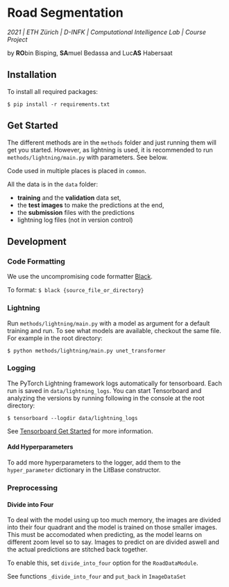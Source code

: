 # Road Segmentation

_2021 | ETH Zürich | D-INFK | Computational Intelligence Lab | Course Project_

by **RO**bin Bisping, **SA**muel Bedassa and Luc**AS** Habersaat

## Installation

To install all required packages:

```
$ pip install -r requirements.txt
```

## Get Started

The different methods are in the `methods` folder and just running them will get you started. However, as lightning is used, it is recommended to run `methods/lightning/main.py` with parameters. See below.

Code used in multiple places is placed in `common`.

All the data is in the `data` folder:

* **training** and the **validation** data set,
* the **test images** to make the predictions at the end,
* the **submission** files with the predictions
* lightning log files (not in version control)

## Development

### Code Formatting

We use the uncompromising code formatter [Black](https://github.com/psf/black).

To format: `$ black {source_file_or_directory}`

### Lightning

Run `methods/lightning/main.py` with a model as argument for a default training and run. To see what models are
available, checkout the same file. For example in the root directory:

```
$ python methods/lightning/main.py unet_transformer
```

### Logging

The PyTorch Lightning framework logs automatically for tensorboard. Each run is saved in `data/lightning_logs`. You can
start Tensorboard and analyzing the versions by running following in the console at the root directory:

```
$ tensorboard --logdir data/lightning_logs
```

See [Tensorboard Get Started](https://www.tensorflow.org/tensorboard/get_started) for more information.

#### Add Hyperparameters

To add more hyperparameters to the logger, add them to the `hyper_parameter` dictionary in the LitBase constructor.

### Preprocessing

#### Divide into Four

To deal with the model using up too much memory, the images are divided into their four quadrant and the model is
trained on those smaller images. This must be accomodated when predicting, as the model learns on different zoom level
so to say. Images to predict on are divided aswell and the actual predictions are stitched back together.

To enable this, set `divide_into_four` option for the `RoadDataModule`.

See functions `_divide_into_four` and `put_back` in `ImageDataSet`
